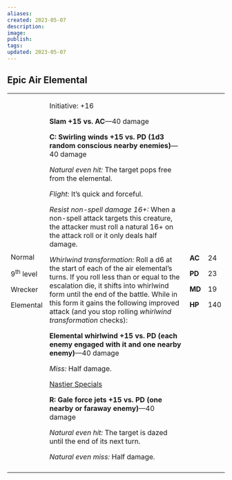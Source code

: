 ```yaml
---
aliases: 
created: 2023-05-07
description: 
image: 
publish: 
tags: 
updated: 2023-05-07
---
```


## Epic Air Elemental

<table>
<colgroup>
<col style="width: 16%" />
<col style="width: 71%" />
<col style="width: 5%" />
<col style="width: 6%" />
</colgroup>
<tbody>
<tr class="odd">
<td><p>Normal</p>
<p>9<sup>th</sup> level</p>
<p>Wrecker</p>
<p>Elemental</p></td>
<td><p>Initiative: +16</p>
<p><strong>Slam +15 vs. AC</strong>—40 damage</p>
<p><strong>C: Swirling winds +15 vs. PD (1d3 random conscious nearby
enemies)</strong>—40 damage</p>
<p><em>Natural even hit:</em> The target pops free from the
elemental.</p>
<p><em>Flight:</em> It’s quick and forceful.</p>
<p><em>Resist non-spell damage 16+:</em> When a non-spell attack targets
this creature, the attacker must roll a natural 16+ on the attack roll
or it only deals half damage.</p>
<p><em>Whirlwind transformation:</em> Roll a d6 at the start of each of
the air elemental’s turns. If you roll less than or equal to the
escalation die, it shifts into whirlwind form until the end of the
battle. While in this form it gains the following improved attack (and
you stop rolling <em>whirlwind transformation</em> checks):</p>
<p><strong>Elemental whirlwind +15 vs. PD (each enemy engaged with it
and one nearby enemy)</strong>—40 damage</p>
<p><em>Miss:</em> Half damage.</p>
<p><u>Nastier Specials</u></p>
<p><strong>R: Gale force jets +15 vs. PD (one nearby or faraway
enemy)</strong>—40 damage</p>
<p><em>Natural even hit:</em> The target is dazed until the end of its
next turn.</p>
<p><em>Natural even miss:</em> Half damage.</p></td>
<td><p><strong>AC</strong></p>
<p><strong>PD</strong></p>
<p><strong>MD</strong></p>
<p><strong>HP</strong></p></td>
<td><p>24</p>
<p>23</p>
<p>19</p>
<p>140</p></td>
</tr>
<tr class="even">
<td></td>
<td></td>
<td></td>
<td></td>
</tr>
</tbody>
</table>

